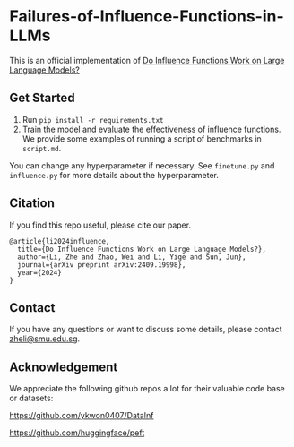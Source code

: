 # Failures-of-Influence-Functions-in-LLMs
This is an official implementation of [Do Influence Functions Work on Large Language Models?](https://arxiv.org/abs/2409.19998)

## Get Started
1. Run `pip install -r requirements.txt`
2. Train the model and evaluate the effectiveness of influence functions. We provide some examples of running a script of benchmarks in `script.md`. 

You can change any hyperparameter if necessary. See `finetune.py` and `influence.py` for more details about the hyperparameter.

## Citation

If you find this repo useful, please cite our paper. 

```
@article{li2024influence,
  title={Do Influence Functions Work on Large Language Models?},
  author={Li, Zhe and Zhao, Wei and Li, Yige and Sun, Jun},
  journal={arXiv preprint arXiv:2409.19998},
  year={2024}
}
```

## Contact

If you have any questions or want to discuss some details, please contact zheli@smu.edu.sg.

## Acknowledgement

We appreciate the following github repos a lot for their valuable code base or datasets:

https://github.com/ykwon0407/DataInf

https://github.com/huggingface/peft
